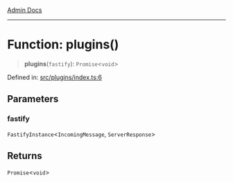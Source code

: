 [Admin Docs](/)

***

# Function: plugins()

> **plugins**(`fastify`): `Promise`\<`void`\>

Defined in: [src/plugins/index.ts:6](https://github.com/PalisadoesFoundation/talawa-api/blob/be8575be3c5989d76dd2f84308de81461931796c/src/plugins/index.ts#L6)

## Parameters

### fastify

`FastifyInstance`\<`IncomingMessage`, `ServerResponse`\>

## Returns

`Promise`\<`void`\>
